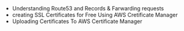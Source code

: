 ##
- Understanding Route53 and Records & Farwarding requests
- creating SSL Certificates for Free Using AWS Cretificate Manager
- Uploading Certificates To AWS Certificate Manager